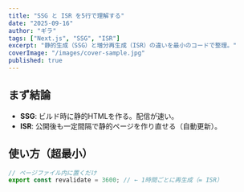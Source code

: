 ```yaml
---
title: "SSG と ISR を5行で理解する"
date: "2025-09-16"
author: "ギラ"
tags: ["Next.js", "SSG", "ISR"]
excerpt: "静的生成（SSG）と増分再生成（ISR）の違いを最小のコードで整理。"
coverImage: "/images/cover-sample.jpg"
published: true
---
```


## まず結論

- **SSG**: ビルド時に静的HTMLを作る。配信が速い。
- **ISR**: 公開後も一定間隔で静的ページを作り直せる（自動更新）。

## 使い方（超最小）

```ts
// ページファイル内に置くだけ
export const revalidate = 3600; // ← 1時間ごとに再生成（= ISR）
